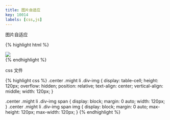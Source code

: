 ```yaml
---
title: 图片自适应
key: 10014
labels: [css,js]
---
```


图片自适应

{% highlight html %}
<div class="div-img">
    <span>
        <img src="http://www.dhresource.com/200x200/f2/albu/g4/M00/2C/DF/rBVaEFcuwXWAG8miAAHCR9HqTwE205.jpg">
    </span>
</div>
{% endhighlight %}

css 文件

{% highlight css %}
.center .might li .div-img {
    display: table-cell;
    height: 120px;
    overflow: hidden;
    position: relative;
    text-align: center;
    vertical-align: middle;
    width: 120px;
}

.center .might li .div-img span {
    display: block;
    margin: 0 auto;
    width: 120px;
}
.center .might li .div-img span img {
    display: block;
    margin: 0 auto;
    max-height: 120px;
    max-width: 120px;
}
{% endhighlight %}